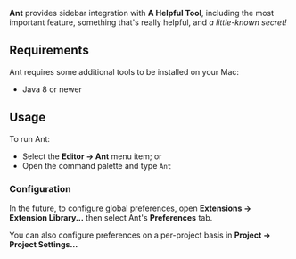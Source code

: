 **Ant** provides sidebar integration with **A Helpful Tool**, including the most important feature, something that's really helpful, and _a little-known secret!_

<!--
![](https://nova.app/images/en/dark/sidebar.png)
-->

## Requirements

Ant requires some additional tools to be installed on your Mac:

- Java 8 or newer

## Usage

To run Ant:

- Select the **Editor → Ant** menu item; or
- Open the command palette and type `Ant`

### Configuration

In the future, to configure global preferences, open **Extensions → Extension Library...** then select Ant's **Preferences** tab.

You can also configure preferences on a per-project basis in **Project → Project Settings...**
